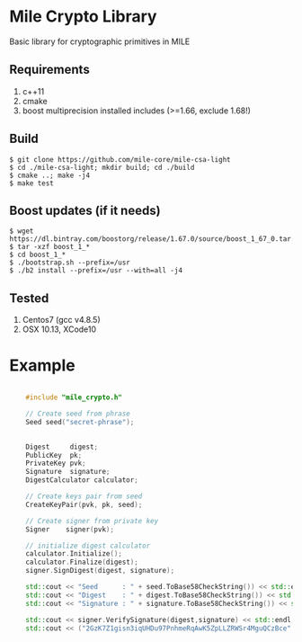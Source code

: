 # Mile Crypto Library

Basic library for cryptographic primitives in MILE

## Requirements
1. c++11
1. cmake
1. boost multiprecision installed includes (>=1.66, exclude 1.68!)

## Build
    $ git clone https://github.com/mile-core/mile-csa-light
    $ cd ./mile-csa-light; mkdir build; cd ./build
    $ cmake ..; make -j4
    $ make test

## Boost updates (if it needs)
    $ wget https://dl.bintray.com/boostorg/release/1.67.0/source/boost_1_67_0.tar.gz
    $ tar -xzf boost_1_*
    $ cd boost_1_*
    $ ./bootstrap.sh --prefix=/usr
    $ ./b2 install --prefix=/usr --with=all -j4


## Tested
1. Centos7 (gcc v4.8.5)
1. OSX 10.13, XCode10

# Example

```cpp

    #include "mile_crypto.h"

    // Create seed from phrase    
    Seed seed("secret-phrase");

    
    Digest     digest;
    PublicKey  pk;
    PrivateKey pvk;
    Signature  signature;
    DigestCalculator calculator;

    // Create keys pair from seed
    CreateKeyPair(pvk, pk, seed);

    // Create signer from private key
    Signer    signer(pvk);

    // initialize digest calculator
    calculator.Initialize();
    calculator.Finalize(digest);
    signer.SignDigest(digest, signature);

    std::cout << "Seed      : " + seed.ToBase58CheckString()) << std::endl;
    std::cout << "Digest    : " + digest.ToBase58CheckString()) << std::endl;
    std::cout << "Signature : " + signature.ToBase58CheckString()) << std::endl;

    std::cout << signer.VerifySignature(digest,signature) << std::endl;
    std::cout << ("2GzK7Z1gisn3iqUHDu97PnhmeRqAwK5ZpLLZRWSr4MguQCzBce" == digest.ToBase58CheckString()) << std::endl;

```